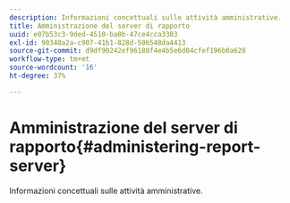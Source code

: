```yaml
---
description: Informazioni concettuali sulle attività amministrative.
title: Amministrazione del server di rapporto
uuid: e07b53c3-9ded-4510-ba0b-47ce4cca3303
exl-id: 90340a2a-c907-41b1-828d-506548da4413
source-git-commit: d9df90242ef96188f4e4b5e6d04cfef196b0a628
workflow-type: tm+mt
source-wordcount: '16'
ht-degree: 37%

---
```


# Amministrazione del server di rapporto{#administering-report-server}

Informazioni concettuali sulle attività amministrative.
